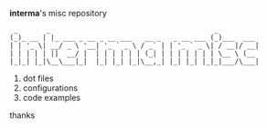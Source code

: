 **interma**'s misc repository

```
 _       _                                        _
(_)_ __ | |_ ___ _ __ _ __ ___   __ _   _ __ ___ (_)___  ___
| | '_ \| __/ _ \ '__| '_ ` _ \ / _` | | '_ ` _ \| / __|/ __|
| | | | | ||  __/ |  | | | | | | (_| | | | | | | | \__ \ (__
|_|_| |_|\__\___|_|  |_| |_| |_|\__,_| |_| |_| |_|_|___/\___|
```

1. dot files
2. configurations 
3. code examples

thanks
